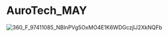# AuroTech_MAY
![360_F_97411085_NBlnPVg5OxMO4E1K6WDGczjlJ2XkNQFb](https://github.com/user-attachments/assets/3b643b7b-4462-4d4c-aec6-2014ad270f2f)
